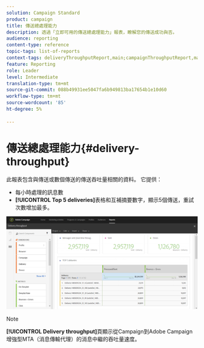 ```yaml
---
solution: Campaign Standard
product: campaign
title: 傳送總處理能力
description: 透過「立即可用的傳送總處理能力」報表，瞭解您的傳送成功與否。
audience: reporting
content-type: reference
topic-tags: list-of-reports
context-tags: deliveryThroughputReport,main;campaignThroughputReport,main;programThroughputReport,main
feature: Reporting
role: Leader
level: Intermediate
translation-type: tm+mt
source-git-commit: 088b49931ee5047fa6b949813ba17654b1e10d60
workflow-type: tm+mt
source-wordcount: '85'
ht-degree: 5%

---
```



# 傳送總處理能力{#delivery-throughput}

此報表包含與傳送或數個傳送的傳送吞吐量相關的資料。 它提供：

* 每小時處理的訊息數
* **[!UICONTROL Top 5 deliveries]**&#x200B;表格和互補摘要數字，顯示5個傳送，重試次數增加最多。

![](assets/delivery_reports_1.png)

>[!NOTE]
>
>**[!UICONTROL Delivery throughput]**&#x200B;頁顯示從Campaign到Adobe Campaign增強型MTA（消息傳輸代理）的消息中繼的吞吐量速度。
